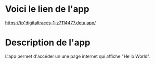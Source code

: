 # Voici le lien de l'app

https://tp1digitaltraces-1-z7114477.deta.app/

# Description de l'app

L'app permet d'accéder un une page internet qui affiche "Hello World".
